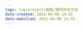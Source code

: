 ```yaml
---
tags: log/project/銳能/資訊同步方法
date-created: 2022-04-06 14:55
date-modified: 2022-04-06 14:55
---
```


